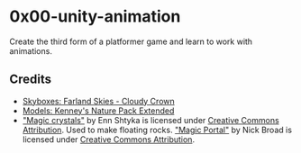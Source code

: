 # 0x00-unity-animation
Create the third form of a platformer game and learn to work with animations.

## Credits
- [Skyboxes: Farland Skies - Cloudy Crown](https://assetstore.unity.com/packages/2d/textures-materials/sky/farland-skies-cloudy-crown-60004#description)
- [Models: Kenney's Nature Pack Extended](https://kenney.nl/assets/nature-pack-extended)
- ["Magic crystals"](https://skfb.ly/6SATN) by Enn Shtyka is licensed under [Creative Commons Attribution](http://creativecommons.org/licenses/by/4.0/). Used to make floating rocks.
["Magic Portal"](https://skfb.ly/opoAZ) by Nick Broad is licensed under [Creative Commons Attribution](http://creativecommons.org/licenses/by/4.0/).
